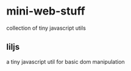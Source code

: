 # mini-web-stuff
collection of tiny javascript utils

## liljs
a tiny javascript util for basic dom manipulation
